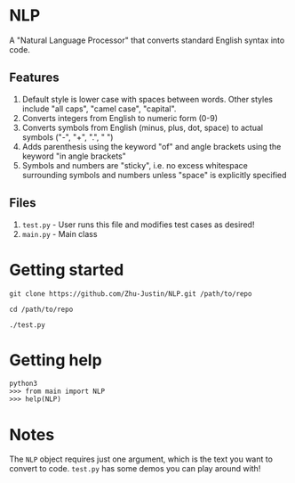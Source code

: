 # NLP

A "Natural Language Processor" that converts standard English syntax into code.

## Features

1.  Default style is lower case with spaces between words. Other styles include "all caps", "camel case", "capital".
2.  Converts integers from English to numeric form (0-9)
3.  Converts symbols from English (minus, plus, dot, space) to actual symbols ("-", "+", ".", " ")
4.  Adds parenthesis using the keyword "of" and angle brackets using the keyword "in angle brackets"
5.  Symbols and numbers are "sticky", i.e. no excess whitespace surrounding symbols and numbers unless "space" is explicitly specified

## Files 

1.  `test.py` - User runs this file and modifies test cases as desired!
2.  `main.py` - Main class

# Getting started

```
git clone https://github.com/Zhu-Justin/NLP.git /path/to/repo

cd /path/to/repo

./test.py
```

# Getting help

```
python3
>>> from main import NLP
>>> help(NLP)
```

# Notes

The `NLP` object requires just one argument, which is the text you want to convert to code. `test.py` has some demos you can play around with!

